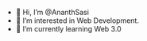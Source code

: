 - 👋 Hi, I’m @AnanthSasi
- 👀 I’m interested in Web Development.
- 🌱 I’m currently learning Web 3.0
<!---
AnanthSasi/AnanthSasi is a ✨ special ✨ repository because its `README.md` (this file) appears on your GitHub profile.
You can click the Preview link to take a look at your changes.
--->
